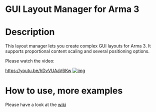 # GUI Layout Manager for Arma 3

# Description

This layout manager lets you create complex GUI layouts for Arma 3. It supports proportional content scaling and several positioning options.

Please watch the video:

https://youtu.be/hDvVUAaV6Kw
[![img](https://img.youtube.com/vi/hDvVUAaV6Kw/maxresdefault.jpg)](https://youtu.be/hDvVUAaV6Kw)

# How to use, more examples

Please have a look at the [wiki](https://github.com/Sparker95/Layout-Manager/wiki)
